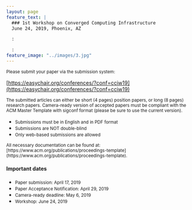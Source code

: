 ```yaml
---
layout: page
feature_text: | 
  ### 1st Workshop on Converged Computing Infrastructure
  June 24, 2019, Phoenix, AZ

  :

  :
feature_image: "../images/3.jpg"
---
```

<small>
Please submit your paper via the submission system:</small>

[https://easychair.org/conferences/?conf=cciw19](https://easychair.org/conferences/?conf=cciw19)

<small>The submitted articles can either be short (4 pages) position papers, or long (8 pages) research papers.
Camera-ready version of accepted papers must be compliant with the ACM Master Template with sigconf  format (please be sure to use the current version).</small>

* <small>Submissions must be in English and in PDF format</small>
* <small>Submissions are NOT double-blind</small>
* <small>Only web-based submissions are allowed</small>

<small>
All necessary documentation can be found at: [https://www.acm.org/publications/proceedings-template](https://www.acm.org/publications/proceedings-template). 
</small>

#### Important dates

* <small>Paper submission: April 17, 2019</small>
* <small>Paper Acceptance Notification: April 29, 2019</small>
* <small>Camera-ready deadline: May 6, 2019</small>
* <small>Workshop: June 24, 2019</small>

